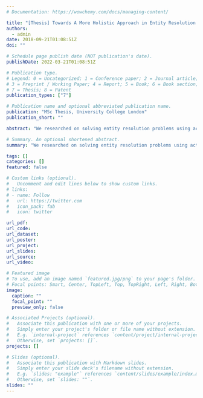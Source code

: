 ```yaml
---
# Documentation: https://wowchemy.com/docs/managing-content/

title: "[Thesis] Towards A More Holistic Approach in Entity Resolution with Active Learning Algorithms"
authors: 
  - admin
date: 2018-09-21T01:08:51Z
doi: ""

# Schedule page publish date (NOT publication's date).
publishDate: 2022-03-21T01:08:51Z

# Publication type.
# Legend: 0 = Uncategorized; 1 = Conference paper; 2 = Journal article;
# 3 = Preprint / Working Paper; 4 = Report; 5 = Book; 6 = Book section;
# 7 = Thesis; 8 = Patent
publication_types: ["7"]

# Publication name and optional abbreviated publication name.
publication: "MSc Thesis, University College London"
publication_short: ""

abstract: "We researched on solving entity resolution problems using active learning approaches, and focused on general-based methods. We did a literature review and presented the general pipeline for solving ER tasks with AL approaches. We critically reviewed the existing literature to thematise existing approaches in order to identify three exemplars for evaluation. We critically reflected on the findings of the exemplars and synthesised a new method, CombinedSEL. The method is critically evaluated both theoretically and empirically. It was found to outperform previous approaches. Limitations and future works were discussed as well."

# Summary. An optional shortened abstract.
summary: "We researched on solving entity resolution problems using active learning approaches, and focused on general-based methods. We did a literature review and presented the general pipeline for solving ER tasks with AL approaches. We critically reviewed the existing literature to thematise existing approaches in order to identify three exemplars for evaluation. We critically reflected on the findings of the exemplars and synthesised a new method, CombinedSEL. The method is critically evaluated both theoretically and empirically. It was found to outperform previous approaches. Limitations and future works were discussed as well."

tags: []
categories: []
featured: false

# Custom links (optional).
#   Uncomment and edit lines below to show custom links.
# links:
# - name: Follow
#   url: https://twitter.com
#   icon_pack: fab
#   icon: twitter

url_pdf:
url_code:
url_dataset:
url_poster:
url_project:
url_slides:
url_source:
url_video:

# Featured image
# To use, add an image named `featured.jpg/png` to your page's folder. 
# Focal points: Smart, Center, TopLeft, Top, TopRight, Left, Right, BottomLeft, Bottom, BottomRight.
image:
  caption: ""
  focal_point: ""
  preview_only: false

# Associated Projects (optional).
#   Associate this publication with one or more of your projects.
#   Simply enter your project's folder or file name without extension.
#   E.g. `internal-project` references `content/project/internal-project/index.md`.
#   Otherwise, set `projects: []`.
projects: []

# Slides (optional).
#   Associate this publication with Markdown slides.
#   Simply enter your slide deck's filename without extension.
#   E.g. `slides: "example"` references `content/slides/example/index.md`.
#   Otherwise, set `slides: ""`.
slides: ""
---
```

